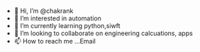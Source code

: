 - 👋 Hi, I’m @chakrank
- 👀 I’m interested in automation
- 🌱 I’m currently learning python,siwft  
- 💞️ I’m looking to collaborate on engineering calcuations, apps
- 📫 How to reach me ...Email

<!---
chakrank/chakrank is a ✨ special ✨ repository because its `README.md` (this file) appears on your GitHub profile.
You can click the Preview link to take a look at your changes.
--->
